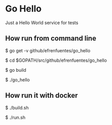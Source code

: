 # Go Hello

Just a Hello World service for tests

## How run from command line

$ go get -v github/efrenfuentes/go_hello

$ cd $GOPATH/src/github/efrenfuentes/go_hello

$ go build

$ ./go_hello

## How run it with docker

$ ./build.sh

$ ./run.sh
